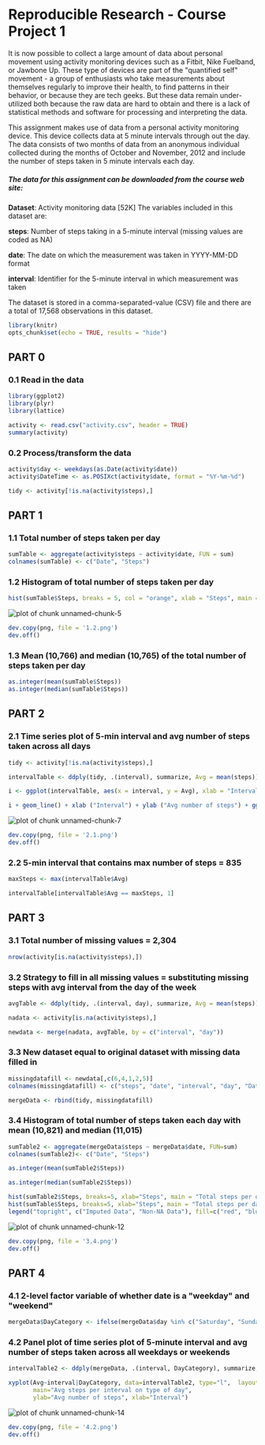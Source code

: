 Reproducible Research - Course Project 1
========================================

It is now possible to collect a large amount of data about personal movement using activity monitoring devices such as a Fitbit, Nike Fuelband, or Jawbone Up. These type of devices are part of the "quantified self" movement - a group of enthusiasts who take measurements about themselves regularly to improve their health, to find patterns in their behavior, or because they are tech geeks. But these data remain under-utilized both because the raw data are hard to obtain and there is a lack of statistical methods and software for processing and interpreting the data.

This assignment makes use of data from a personal activity monitoring device. This device collects data at 5 minute intervals through out the day. The data consists of two months of data from an anonymous individual collected during the months of October and November, 2012 and include the number of steps taken in 5 minute intervals each day.

##### The data for this assignment can be downloaded from the course web site:

**Dataset**: Activity monitoring data [52K]
The variables included in this dataset are:

**steps**: Number of steps taking in a 5-minute interval (missing values are coded as NA)

**date**: The date on which the measurement was taken in YYYY-MM-DD format

**interval**: Identifier for the 5-minute interval in which measurement was taken

The dataset is stored in a comma-separated-value (CSV) file and there are a total of 17,568 observations in this dataset.


```r
library(knitr)
opts_chunk$set(echo = TRUE, results = "hide")
```

## PART 0

### 0.1 Read in the data


```r
library(ggplot2)
library(plyr)
library(lattice)
```


```r
activity <- read.csv("activity.csv", header = TRUE)
summary(activity)
```

### 0.2 Process/transform the data

```r
activity$day <- weekdays(as.Date(activity$date))
activity$DateTime <- as.POSIXct(activity$date, format = "%Y-%m-%d")

tidy <- activity[!is.na(activity$steps),]
```

## PART 1

### 1.1 Total number of steps taken per day

```r
sumTable <- aggregate(activity$steps ~ activity$date, FUN = sum)
colnames(sumTable) <- c("Date", "Steps")
```

### 1.2 Histogram of total number of steps taken per day

```r
hist(sumTable$Steps, breaks = 5, col = "orange", xlab = "Steps", main = "Total number of steps per day")
```

![plot of chunk unnamed-chunk-5](figure/unnamed-chunk-5-1.png)

```r
dev.copy(png, file = '1.2.png')
dev.off()
```

### 1.3 Mean (10,766) and median (10,765) of the total number of steps taken per day

```r
as.integer(mean(sumTable$Steps))
as.integer(median(sumTable$Steps))
```

## PART 2

### 2.1 Time series plot of 5-min interval and avg number of steps taken across all days

```r
tidy <- activity[!is.na(activity$steps),]

intervalTable <- ddply(tidy, .(interval), summarize, Avg = mean(steps))

i <- ggplot(intervalTable, aes(x = interval, y = Avg), xlab = "Interval", ylab = "Avg number of steps")

i + geom_line() + xlab ("Interval") + ylab ("Avg number of steps") + ggtitle ("Avg number of steps per interval")
```

![plot of chunk unnamed-chunk-7](figure/unnamed-chunk-7-1.png)

```r
dev.copy(png, file = '2.1.png')
dev.off()
```

### 2.2 5-min interval that contains max number of steps = 835

```r
maxSteps <- max(intervalTable$Avg)

intervalTable[intervalTable$Avg == maxSteps, 1]
```

## PART 3

### 3.1 Total number of missing values = 2,304

```r
nrow(activity[is.na(activity$steps),])
```

### 3.2 Strategy to fill in all missing values = substituting missing steps with avg interval from the day of the week

```r
avgTable <- ddply(tidy, .(interval, day), summarize, Avg = mean(steps))

nadata <- activity[is.na(activity$steps),]

newdata <- merge(nadata, avgTable, by = c("interval", "day"))
```

### 3.3 New dataset equal to original dataset with missing data filled in

```r
missingdatafill <- newdata[,c(6,4,1,2,5)]
colnames(missingdatafill) <- c("steps", "date", "interval", "day", "DateTime")

mergeData <- rbind(tidy, missingdatafill)
```

### 3.4 Histogram of total number of steps taken each day with mean (10,821) and median (11,015)

```r
sumTable2 <- aggregate(mergeData$steps ~ mergeData$date, FUN=sum)
colnames(sumTable2)<- c("Date", "Steps")

as.integer(mean(sumTable2$Steps))

as.integer(median(sumTable2$Steps))

hist(sumTable2$Steps, breaks=5, xlab="Steps", main = "Total steps per day", col="Red")
hist(sumTable$Steps, breaks=5, xlab="Steps", main = "Total steps per day", col="Blue", add=T)
legend("topright", c("Imputed Data", "Non-NA Data"), fill=c("red", "blue") )
```

![plot of chunk unnamed-chunk-12](figure/unnamed-chunk-12-1.png)

```r
dev.copy(png, file = '3.4.png')
dev.off()
```

## PART 4

### 4.1 2-level factor variable of whether date is a "weekday" and "weekend"

```r
mergeData$DayCategory <- ifelse(mergeData$day %in% c("Saturday", "Sunday"), "Weekend", "Weekday")
```

### 4.2 Panel plot of time series plot of 5-minute interval and avg number of steps taken across all weekdays or weekends

```r
intervalTable2 <- ddply(mergeData, .(interval, DayCategory), summarize, Avg = mean(steps))

xyplot(Avg~interval|DayCategory, data=intervalTable2, type="l",  layout = c(1,2),
       main="Avg steps per interval on type of day", 
       ylab="Avg number of steps", xlab="Interval")
```

![plot of chunk unnamed-chunk-14](figure/unnamed-chunk-14-1.png)

```r
dev.copy(png, file = '4.2.png')
dev.off()
```
